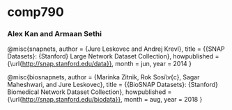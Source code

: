 # comp790
### Alex Kan and Armaan Sethi

@misc{snapnets,
  author       = {Jure Leskovec and Andrej Krevl},
  title        = {{SNAP Datasets}: {Stanford} Large Network Dataset Collection},
  howpublished = {\url{http://snap.stanford.edu/data}},
  month        = jun,
  year         = 2014
}

@misc{biosnapnets,
  author       = {Marinka Zitnik, Rok Sosi\v{c}, Sagar Maheshwari, and Jure Leskovec},
  title        = {{BioSNAP Datasets}: {Stanford} Biomedical Network Dataset Collection},
  howpublished = {\url{http://snap.stanford.edu/biodata}},
  month        = aug,
  year         = 2018
}
